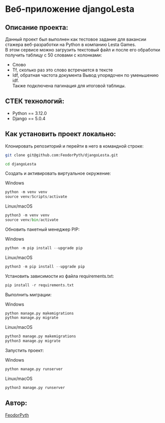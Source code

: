# Веб-приложение djangoLesta
## Описание проекта:
Данный проект был выполнен как тестовое задание для вакансии стажера веб-разработки на Python в компанию Lesta Games.<br/> 
В этом сервисе можно загрузить текстовый файл и после его обработки получить таблицу с 50 словами с колонками:
* Слово
* Tf, сколько раз это слово встречается в тексте
* Idf, обратная частота документа
Вывод упорядочен по уменьшению idf.<br/>
Также подключена пагинация для итоговой таблицы.<br/>

## СТЕК технологий:
* Python == 3.12.0
* Django == 5.0.4

## Как установить проект локально:
Клонировать репозиторий и перейти в него в командной строке:

```sh
git clone git@github.com:FeodorPyth/djangoLesta.git
```

```sh
cd djangoLesta
```

Создать и активировать виртуальное окружение:

Windows
```python
python -m venv venv
source venv/Scripts/activate
```

Linux/macOS
```python
python3 -m venv venv
source venv/bin/activate
```

Обновить пакетный менеджер PIP:

Windows
```python
python -m pip install --upgrade pip
```

Linux/macOS
```python
python3 -m pip install --upgrade pip
```

Установить зависимости из файла requirements.txt:

```python
pip install -r requirements.txt
```

Выполнить миграции:

Windows
```python
python manage.py makemigrations
python manage.py migrate
```

Linux/macOS
```python
python3 manage.py makemigrations
python3 manage.py migrate
```

Запустить проект:

Windows
```python
python manage.py runserver
```

Linux/macOS
```python
python3 manage.py runserver
```

## Автор:
[FeodorPyth](https://github.com/FeodorPyth)
